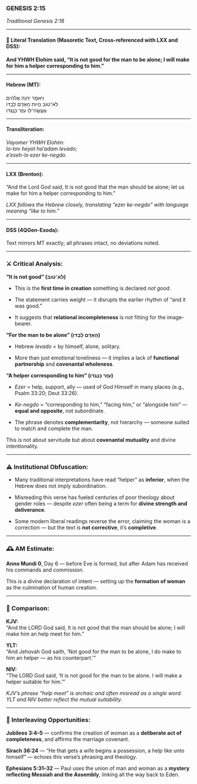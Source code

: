 ### **GENESIS 2:15**

_Traditional Genesis 2:18_

---

#### 📜 Literal Translation (Masoretic Text, Cross-referenced with LXX and DSS):

**And YHWH Elohim said, “It is not good for the man to be alone; I will make for him a helper corresponding to him.”**

---

#### Hebrew (MT):

וַיֹּאמֶר יְהוָה אֱלֹהִים  
לֹא־טוֹב הֱיוֹת הָאָדָם לְבַדּוֹ  
אֶעֱשֶׂה־לּוֹ עֵזֶר כְּנֶגְדּוֹ

---

#### Transliteration:

_Vayomer YHWH Elohim:  
lo-tov heyot ha’adam levado;  
e’eseh-lo ezer ke-negdo._

---

#### LXX (Brenton):

“And the Lord God said, It is not good that the man should be alone; let us make for him a helper corresponding to him.”

_LXX follows the Hebrew closely, translating “ezer ke-negdo” with language meaning “like to him.”_

---

#### DSS (4QGen-Exoda):

Text mirrors MT exactly; all phrases intact, no deviations noted.

---

### ⚔️ Critical Analysis:

**“It is not good” (לֹא־טוֹב)**

- This is the **first time in creation** something is declared _not good_.
    
- The statement carries weight — it disrupts the earlier rhythm of “and it was good.”
    
- It suggests that **relational incompleteness** is not fitting for the image-bearer.
    

**“For the man to be alone” (הָאָדָם לְבַדּוֹ)**

- Hebrew _levado_ = by himself, alone, solitary.
    
- More than just emotional loneliness — it implies a lack of **functional partnership** and **covenantal wholeness**.
    

**“A helper corresponding to him” (עֵזֶר כְּנֶגְדּוֹ)**

- _Ezer_ = help, support, ally — used of God Himself in many places (e.g., Psalm 33:20; Deut 33:26).
    
- _Ke-negdo_ = “corresponding to him,” “facing him,” or “alongside him” — **equal and opposite**, not subordinate.
    
- The phrase denotes **complementarity**, not hierarchy — someone suited to match and complete the man.
    

This is not about servitude but about **covenantal mutuality** and divine intentionality.

---

### ⚠️ Institutional Obfuscation:

- Many traditional interpretations have read “helper” as **inferior**, when the Hebrew does not imply subordination.
    
- Misreading this verse has fueled centuries of poor theology about gender roles — despite _ezer_ often being a term for **divine strength and deliverance**.
    
- Some modern liberal readings reverse the error, claiming the woman is a correction — but the text is **not corrective**, it’s **completive**.
    

---

### 🕰️ AM Estimate:

**Anno Mundi 0**, Day 6 — before Eve is formed, but after Adam has received his commands and commission.

This is a divine declaration of intent — setting up the **formation of woman** as the culmination of human creation.

---

### 📖 Comparison:

**KJV:**  
“And the LORD God said, It is not good that the man should be alone; I will make him an help meet for him.”

**YLT:**  
“And Jehovah God saith, ‘Not good for the man to be alone, I do make to him an helper — as his counterpart.’”

**NIV:**  
“The LORD God said, ‘It is not good for the man to be alone. I will make a helper suitable for him.’”

_KJV’s phrase “help meet” is archaic and often misread as a single word. YLT and NIV better reflect the mutual suitability._

---

### 🔗 Interleaving Opportunities:

**Jubilees 3:4–5** — confirms the creation of woman as a **deliberate act of completeness**, and affirms the marriage covenant.

**Sirach 36:24** — “He that gets a wife begins a possession, a help like unto himself” — echoes this verse’s phrasing and theology.

**Ephesians 5:31–32** — Paul uses the union of man and woman as a **mystery reflecting Messiah and the Assembly**, linking all the way back to Eden.